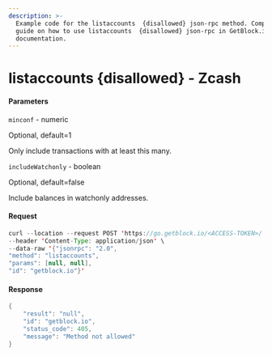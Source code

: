 ```yaml
---
description: >-
  Example code for the listaccounts  {disallowed} json-rpc method. Сomplete
  guide on how to use listaccounts  {disallowed} json-rpc in GetBlock.io Web3
  documentation.
---
```


# listaccounts {disallowed} - Zcash

#### Parameters

`minconf` - numeric

Optional, default=1

Only include transactions with at least this many.

`includeWatchonly` - boolean

Optional, default=false

Include balances in watchonly addresses.

#### Request

```java
curl --location --request POST 'https://go.getblock.io/<ACCESS-TOKEN>/' \
--header 'Content-Type: application/json' \
--data-raw '{"jsonrpc": "2.0",
"method": "listaccounts",
"params": [null, null],
"id": "getblock.io"}'
```

#### Response

```java
{
    "result": "null",
    "id": "getblock.io",
    "status_code": 405,
    "message": "Method not allowed"
}
```
